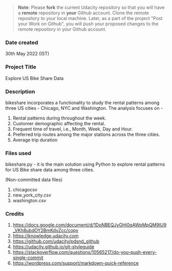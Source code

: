 >**Note**: Please **fork** the current Udacity repository so that you will have a **remote** repository in **your** Github account. Clone the remote repository to your local machine. Later, as a part of the project "Post your Work on Github", you will push your proposed changes to the remote repository in your Github account.

### Date created
30th May 2022 (IST)

### Project Title
Explore US Bike Share Data

### Description
bikeshare incorporates a functionality to study the rental patterns among three US cities - 
Chicago, NYC and Washington. The analysis focuses on -
1. Rental patterns during throughout the week.
2. Customer demographic affecting the rental. 
3. Frequent time of travel, i.e., Month, Week, Day and Hour.
4. Preferred trip routes among the major stations across the three cities.
5. Average trip duration

### Files used
bikeshare.py - it is the main solution using Python to explore rental patterns for US Bike share data among three cities.

(Non-committed data files)
1. chicagocsv
2. new_york_city.csv
3. washington.csv

### Credits
1. https://docs.google.com/document/d/1DoNBEQJyGHi0qAWpMpQM9lU9_VKh8ubdOY2BmKdvZcc/copy
2. https://knowledge.udacity.com
3. https://github.com/udacity/pdsnd_github
4. https://udacity.github.io/git-styleguide
5. https://stackoverflow.com/questions/10565217/do-you-push-every-single-commit
6. https://wordpress.com/support/markdown-quick-reference

